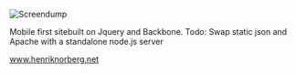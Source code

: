 ![Screendump](http://henriknorberg.net/screendump.png)

Mobile first sitebuilt on Jquery and Backbone.
Todo: Swap static json and Apache with a standalone node.js server

www.henriknorberg.net